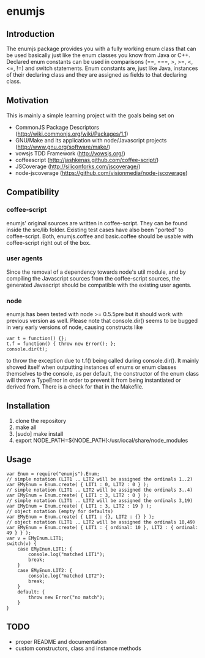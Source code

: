 # enumjs

## Introduction

The enumjs package provides you with a fully working enum class that can be used basically just
like the enum classes you know from Java or C++. Declared enum constants can be used in 
comparisons (==, ===, >, >=, <, <=, !=) and switch statements. Enum constants are, just like 
Java, instances of their declaring class and they are assigned as fields to that declaring class.


## Motivation

This is mainly a simple learning project with the goals being set on 

 * CommonJS Package Descriptors (http://wiki.commonjs.org/wiki/Packages/1.1)
 * GNU/Make and its application with node/Javascript projects (http://www.gnu.org/software/make/)
 * vowsjs TDD Framework (http://vowsjs.org/)
 * coffeescript (http://jashkenas.github.com/coffee-script/)
 * JSCoverage (http://siliconforks.com/jscoverage/)
 * node-jscoverage (https://github.com/visionmedia/node-jscoverage)



## Compatibility 

### coffee-script
enumjs' original sources are written in coffee-script. They can be found inside the src/lib folder.
Existing test cases have also been "ported" to coffee-script. Both, enumjs.coffee and basic.coffee
should be usable with coffee-script right out of the box.


### user agents
Since the removal of a dependency towards node's util module, and by compiling the Javascript sources
from the coffee-script sources, the generated Javascript should be compatible with the existing 
user agents.


### node
enumjs has been tested with node >= 0.5.5pre but it should work with previous version as well.
Please note that console.dir() seems to be bugged in very early versions of node, causing
constructs like 

    var t = function() {};
    t.f = function() { throw new Error(); }; 
    console.dir(t);

to throw the exception due to t.f() being called during console.dir(). It mainly showed itself
when outputting instances of enums or enum classes themselves to the console, as per default,
the constructor of the enum class will throw a TypeError in order to prevent it from being
instantiated or derived from. There is a check for that in the Makefile.


## Installation

1. clone the repository
2. make all
3. [sudo] make install
4. export NODE_PATH=${NODE_PATH}:/usr/local/share/node_modules


## Usage

    var Enum = require("enumjs").Enum;
    // simple notation (LIT1 .. LIT2 will be assigned the ordinals 1..2)
    var EMyEnum = Enum.create( { LIT1 : 0, LIT2 : 0 } );
    // simple notation (LIT1 .. LIT2 will be assigned the ordinals 3..4)
    var EMyEnum = Enum.create( { LIT1 : 3, LIT2 : 0 } );
    // simple notation (LIT1 .. LIT2 will be assigned the ordinals 3,19)
    var EMyEnum = Enum.create( { LIT1 : 3, LIT2 : 19 } );
    // object notation (empty for defaults)
    var EMyEnum = Enum.create( { LIT1 : {}, LIT2 : {} } );
    // object notation (LIT1 .. LIT2 will be assigned the ordinals 10,49)
    var EMyEnum = Enum.create( { LIT1 : { ordinal: 10 }, LIT2 : { ordinal: 49 } } );
    var v = EMyEnum.LIT1;
    switch(v) {
        case EMyEnum.LIT1: {
            console.log("matched LIT1"); 
            break;
        }
        case EMyEnum.LIT2: {
            console.log("matched LIT2");
            break;
        }
        default: {
            throw new Error("no match");
        }
    }


## TODO

- proper README and documentation
- custom constructors, class and instance methods

